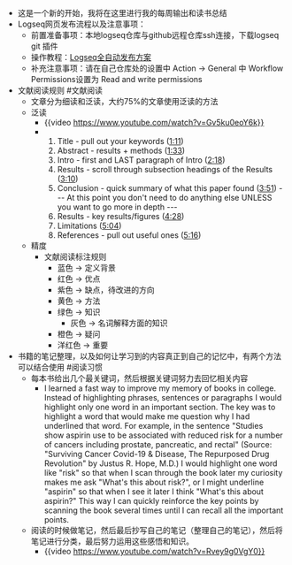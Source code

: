 - 这是一个新的开始，我将在这里进行我的每周输出和读书总结
- Logseq网页发布流程以及注意事项：
	- 前置准备事项：本地logseq仓库与github远程仓库ssh连接，下载logseq git 插件
	- 操作教程：[Logseq全自动发布方案](https://github.com/Kenshin/simpread/discussions/3426)
	- 补充注意事项：请在自己仓库处的设置中 Action -> General 中 Workflow Permissions设置为 Read and write permissions
- 文献阅读规则 #文献阅读
	- 文章分为细读和泛读，大约75%的文章使用泛读的方法
	- 泛读
		- {{video https://www.youtube.com/watch?v=Gv5ku0eoY6k}}
		- 1. Title - pull out your keywords ([1:11](https://www.youtube.com/watch?v=Gv5ku0eoY6k&t=71s))
		  2. Abstract - results + methods ([1:33](https://www.youtube.com/watch?v=Gv5ku0eoY6k&t=93s))
		  3. Intro - first and LAST paragraph of Intro ([2:18](https://www.youtube.com/watch?v=Gv5ku0eoY6k&t=138s))
		  4. Results - scroll through subsection headings of the Results ([3:10](https://www.youtube.com/watch?v=Gv5ku0eoY6k&t=190s))
		  5. Conclusion - quick summary of what this paper found ([3:51](https://www.youtube.com/watch?v=Gv5ku0eoY6k&t=231s))
		  --- At this point you don't need to do anything else UNLESS you want to go more in depth ---
		  6. Results - key results/figures ([4:28](https://www.youtube.com/watch?v=Gv5ku0eoY6k&t=268s))
		  7. Limitations ([5:04](https://www.youtube.com/watch?v=Gv5ku0eoY6k&t=304s))
		  8. References - pull out useful ones ([5:16](https://www.youtube.com/watch?v=Gv5ku0eoY6k&t=316s))
	- 精度
		- 文献阅读标注规则
			- 蓝色 -> 定义背景
			- 红色 -> 优点
			- 紫色 -> 缺点，待改进的方向
			- 黄色 -> 方法
			- 绿色 -> 知识
				- 灰色 -> 名词解释方面的知识
			- 橙色 -> 疑问
			- 洋红色 -> 重要
- 书籍的笔记整理，以及如何让学习到的内容真正到自己的记忆中，有两个方法可以结合使用 #阅读习惯
	- 每本书给出几个最关键词，然后根据关键词努力去回忆相关内容
		- I learned a fast way to improve my memory of books in college. Instead of highlighting phrases, sentences or paragraphs I would highlight only one word in an important section. The key was to highlight a word that would make me question why I had underlined that word. For example, in the sentence "Studies show aspirin use to be associated with reduced risk for a number of cancers including prostate, pancreatic, and rectal" (Source: "Surviving Cancer Covid-19 & Disease, The  Repurposed Drug Revolution" by Justus R. Hope, M.D.) I would highlight one word like "risk" so that when I scan through the book later my curiosity makes me ask "What's this about risk?", or I might underline "aspirin" so that when I see it later I think "What's this about aspirin?"
		  This way I can quickly reinforce the key points by scanning the book several times until I can recall all the important points.
	- 阅读的时候做笔记，然后最后抄写自己的笔记（整理自己的笔记），然后将笔记进行分类，最后努力运用这些感悟和知识。
		- {{video https://www.youtube.com/watch?v=Rvey9g0VgY0}}